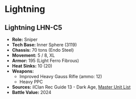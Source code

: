 # Lightning
## Lightning LHN-C5
- **Role:** Sniper
- **Tech Base:** Inner Sphere (3119)
- **Chassis:** 70 tons (Endo Steel)
- **Movement:** 5 / 8, XL
- **Armor:** 195 (Light Ferro Fibrous)
- **Heat Sinks:** 10 (20)
- **Weapons:**
  - Improved Heavy Gauss Rifle (ammo: 12)
  - Heavy PPC
- **Sources:** ilClan Rec Guide 13 - Dark Age, [Master Unit List](http://masterunitlist.info/Unit/Details/8170/lightning-lhn-c5)
- **Battle Value:** 2024


